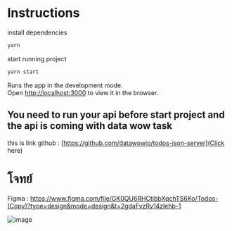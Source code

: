 # Instructions

install dependencies
  ```sh
  yarn
  ```

start running project 
```sh
yarn start
```

Runs the app in the development mode.\
Open [http://localhost:3000](http://localhost:3000) to view it in the browser.

## You need to run your api before start project and the api is coming with data wow task

this is link github : [https://github.com/datawowio/todos-json-server](Click here)




# โจทย์ 


Figma : https://www.figma.com/file/GK0QU6RHCtibbXqchTS6Ko/Todos-(Copy)?type=design&mode=design&t=2gdaFvzRy14zlehb-1

![image](https://github.com/MaxGies/datawow/assets/32586244/b460b3af-72d4-4f39-9b9b-372fb35688d2)

